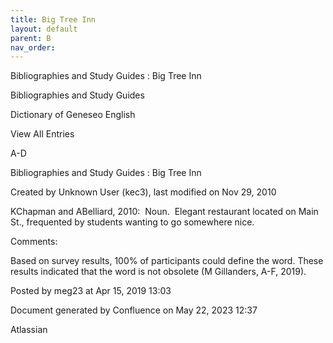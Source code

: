 ```yaml
---
title: Big Tree Inn
layout: default
parent: B
nav_order:
---
```


Bibliographies and Study Guides : Big Tree Inn

Bibliographies and Study Guides

Dictionary of Geneseo English

View All Entries

A-D

Bibliographies and Study Guides : Big Tree Inn

Created by  Unknown User (kec3), last modified on Nov 29, 2010

KChapman and ABelliard, 2010:  Noun.  Elegant restaurant located on Main St., frequented by students wanting to go somewhere nice.

Comments:

Based on survey results, 100% of participants could define the word. These results indicated that the word is not obsolete (M Gillanders, A-F, 2019).

Posted by meg23 at Apr 15, 2019 13:03

Document generated by Confluence on May 22, 2023 12:37

Atlassian
